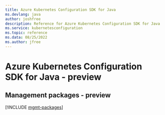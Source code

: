 ```yaml
---
title: Azure Kubernetes Configuration SDK for Java
ms.devlang: java
author: joshfree
description: Reference for Azure Kubernetes Configuration SDK for Java
ms.service: kubernetesconfiguration
ms.topic: reference
ms.data: 08/25/2022
ms.author: jfree
---
```

# Azure Kubernetes Configuration SDK for Java - preview

## Management packages - preview
[!INCLUDE [mgmt-packages](kubernetes-configuration-mgmt-index.md)]